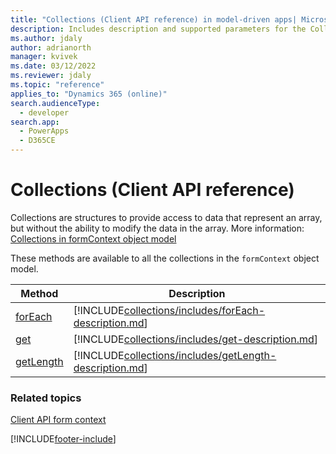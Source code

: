 ```yaml
---
title: "Collections (Client API reference) in model-driven apps| MicrosoftDocs"
description: Includes description and supported parameters for the Collections method.
ms.author: jdaly
author: adrianorth
manager: kvivek
ms.date: 03/12/2022
ms.reviewer: jdaly
ms.topic: "reference"
applies_to: "Dynamics 365 (online)"
search.audienceType:
  - developer
search.app:
  - PowerApps
  - D365CE
---
```


# Collections (Client API reference)

Collections are structures to provide access to data that represent an array, but without the ability to modify the data in the array. More information: [Collections in formContext object model](../clientapi-form-context.md#collections-in-the-formcontext-object-model)

These methods are available to all the collections in the `formContext` object model.

| Method                                | Description                                                                                              |
| ------------------------------------- | -------------------------------------------------------------------------------------------------------- |
| [forEach](collections/forEach.md)     | [!INCLUDE[collections/includes/forEach-description.md](collections/includes/forEach-description.md)]     |
| [get](collections/get.md)             | [!INCLUDE[collections/includes/get-description.md](collections/includes/get-description.md)]             |
| [getLength](collections/getLength.md) | [!INCLUDE[collections/includes/getLength-description.md](collections/includes/getLength-description.md)] |

### Related topics

[Client API form context](../clientapi-form-context.md)

[!INCLUDE[footer-include](../../../../includes/footer-banner.md)]
